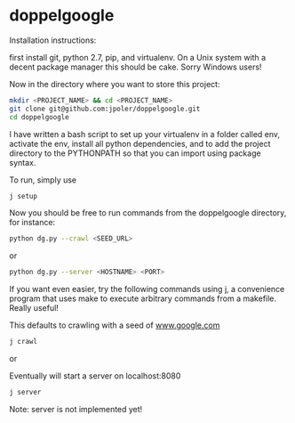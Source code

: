 # doppelgoogle

Installation instructions:

first install git, python 2.7, pip, and virtualenv. On a Unix system with a decent package manager this should be cake. Sorry Windows users!

Now in the directory where you want to store this project:

```bash
mkdir <PROJECT_NAME> && cd <PROJECT_NAME>
git clone git@github.com:jpoler/doppelgoogle.git
cd doppelgoogle
```
I have written a bash script to set up your virtualenv in a folder called env, activate the env, install all python dependencies, and to add the project directory to the PYTHONPATH so that you can import using package syntax.

To run, simply use

```bash
j setup
```

Now you should be free to run commands from the doppelgoogle directory, for instance:

```bash
python dg.py --crawl <SEED_URL>
```

or

```bash
python dg.py --server <HOSTNAME> <PORT>
```
If you want even easier, try the following commands using j, a convenience program that uses make to execute arbitrary commands from a makefile. Really useful!

This defaults to crawling with a seed of www.google.com
```bash
j crawl
```

or 

Eventually will start a server on localhost:8080
```bash
j server
```
Note: server is not implemented yet!

